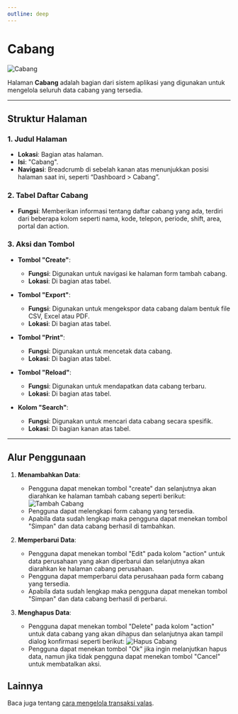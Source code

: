 ```yaml
---
outline: deep
---
```


# Cabang

![Cabang](/cabang.png)

Halaman **Cabang** adalah bagian dari sistem aplikasi yang digunakan untuk mengelola seluruh data cabang yang tersedia.

---

## Struktur Halaman

### 1. **Judul Halaman**

- **Lokasi**: Bagian atas halaman.
- **Isi**: "Cabang".
- **Navigasi**: Breadcrumb di sebelah kanan atas menunjukkan posisi halaman saat ini, seperti “Dashboard > Cabang”.

### 2. **Tabel Daftar Cabang**

- **Fungsi**: Memberikan informasi tentang daftar cabang yang ada, terdiri dari beberapa kolom seperti nama, kode, telepon, periode, shift, area, portal dan action.

### 3. **Aksi dan Tombol**

- **Tombol "Create"**:

  - **Fungsi**: Digunakan untuk navigasi ke halaman form tambah cabang.
  - **Lokasi**: Di bagian atas tabel.

- **Tombol "Export"**:

  - **Fungsi**: Digunakan untuk mengekspor data cabang dalam bentuk file CSV, Excel atau PDF.
  - **Lokasi**: Di bagian atas tabel.

- **Tombol "Print"**:

  - **Fungsi**: Digunakan untuk mencetak data cabang.
  - **Lokasi**: Di bagian atas tabel.

- **Tombol "Reload"**:

  - **Fungsi**: Digunakan untuk mendapatkan data cabang terbaru.
  - **Lokasi**: Di bagian atas tabel.

- **Kolom "Search"**:

  - **Fungsi**: Digunakan untuk mencari data cabang secara spesifik.
  - **Lokasi**: Di bagian kanan atas tabel.

---

## Alur Penggunaan

1. **Menambahkan Data**:

   - Pengguna dapat menekan tombol "create" dan selanjutnya akan diarahkan ke halaman tambah cabang seperti berikut:
     ![Tambah Cabang](/tambah-cabang.png)
   - Pengguna dapat melengkapi form cabang yang tersedia.
   - Apabila data sudah lengkap maka pengguna dapat menekan tombol "Simpan" dan data cabang berhasil di tambahkan.

2. **Memperbarui Data**:

   - Pengguna dapat menekan tombol "Edit" pada kolom "action" untuk data perusahaan yang akan diperbarui dan selanjutnya akan diarahkan ke halaman cabang perusahaan.
   - Pengguna dapat memperbarui data perusahaan pada form cabang yang tersedia.
   - Apabila data sudah lengkap maka pengguna dapat menekan tombol "Simpan" dan data cabang berhasil di perbarui.

3. **Menghapus Data**:

   - Pengguna dapat menekan tombol "Delete" pada kolom "action" untuk data cabang yang akan dihapus dan selanjutnya akan tampil dialog konfirmasi seperti berikut:
     ![Hapus Cabang](/hapus-cabang.png)
   - Pengguna dapat menekan tombol "Ok" jika ingin melanjutkan hapus data, namun jika tidak pengguna dapat menekan tombol "Cancel" untuk membatalkan aksi.

## Lainnya

Baca juga tentang [cara mengelola transaksi valas](/transaksi/daftar-valas).
